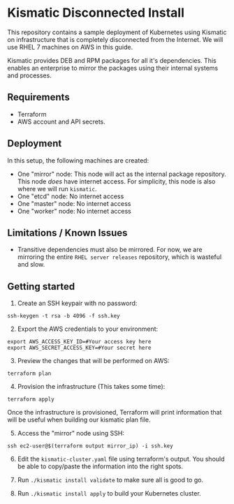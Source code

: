 # Kismatic Disconnected Install

This repository contains a sample deployment of Kubernetes using Kismatic 
on infrastructure that is completely disconnected from the Internet. We
will use RHEL 7 machines on AWS in this guide.

Kismatic provides DEB and RPM packages for all it's dependencies. This enables
an enterprise to mirror the packages using their internal systems and processes.

## Requirements
* Terraform
* AWS account and API secrets.

## Deployment
In this setup, the following machines are created:
* One "mirror" node: This node will act as the internal package repository.
This node *does* have internet access. For simplicity, this node is also where
we will run `kismatic`.
* One "etcd" node: No internet access
* One "master" node: No internet access
* One "worker" node: No internet access

## Limitations / Known Issues
* Transitive dependencies must also be mirrored. For now, we are mirroring the 
entire `RHEL server releases` repository, which is wasteful and slow.

## Getting started
1. Create an SSH keypair with no password:
```
ssh-keygen -t rsa -b 4096 -f ssh.key
```

2. Export the AWS credentials to your environment:
```
export AWS_ACCESS_KEY_ID=#Your access key here
export AWS_SECRET_ACCESS_KEY=#Your secret here
```

3. Preview the changes that will be performed on AWS:
```
terraform plan
```

4. Provision the infrastructure (This takes some time):
```
terraform apply
```
Once the infrastructure is provisioned, Terraform will print information that 
will be useful when building our kismatic plan file.


5. Access the "mirror" node using SSH:
```
ssh ec2-user@$(terraform output mirror_ip) -i ssh.key
```

6. Edit the `kismatic-cluster.yaml` file using terraform's output. You should
be able to copy/paste the information into the right spots.

7. Run `./kismatic install validate` to make sure all is good to go.

8. Run `./kismatic install apply` to build your Kubernetes cluster.